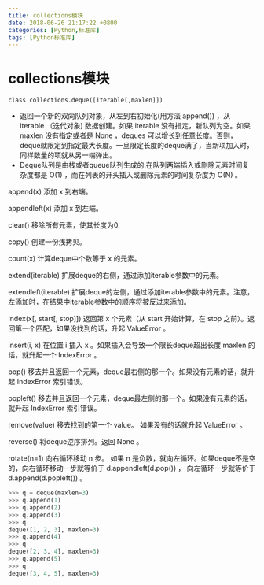 ```yaml
---
title: collections模块
date: 2018-06-26 21:17:22 +0800
categories: [Python,标准库]
tags: [Python标准库]
---
```



# collections模块

`class collections.deque([iterable[,maxlen]])`

- 返回一个新的双向队列对象，从左到右初始化(用方法 append()) ，从 iterable （迭代对象) 数据创建。如果 iterable 没有指定，新队列为空。如果 maxlen 没有指定或者是 None ，deques 可以增长到任意长度。否则，deque就限定到指定最大长度。一旦限定长度的deque满了，当新项加入时，同样数量的项就从另一端弹出。
- Deque队列是由栈或者queue队列生成的.在队列两端插入或删除元素时间复杂度都是 O(1) ，而在列表的开头插入或删除元素的时间复杂度为 O(N) 。

append(x)   添加 x 到右端。

appendleft(x)   添加 x 到左端。

clear() 移除所有元素，使其长度为0.

copy()  创建一份浅拷贝。

count(x)    计算deque中个数等于 x 的元素。

extend(iterable)    扩展deque的右侧，通过添加iterable参数中的元素。

extendleft(iterable)    扩展deque的左侧，通过添加iterable参数中的元素。注意，左添加时，在结果中iterable参数中的顺序将被反过来添加。

index(x[, start[, stop]])   返回第 x 个元素（从 start 开始计算，在 stop 之前）。返回第一个匹配，如果没找到的话，升起 ValueError 。

insert(i, x)    在位置 i 插入 x 。如果插入会导致一个限长deque超出长度 maxlen 的话，就升起一个 IndexError 。

pop()   移去并且返回一个元素，deque最右侧的那一个。如果没有元素的话，就升起 IndexError 索引错误。

popleft()   移去并且返回一个元素，deque最左侧的那一个。如果没有元素的话，就升起 IndexError 索引错误。

remove(value)   移去找到的第一个 value。 如果没有的话就升起 ValueError 。

reverse()   将deque逆序排列。返回 None 。

rotate(n=1)    向右循环移动 n 步。 如果 n 是负数，就向左循环。如果deque不是空的，向右循环移动一步就等价于 d.appendleft(d.pop()) ， 向左循环一步就等价于 d.append(d.popleft()) 。

```python
>>> q = deque(maxlen=3)
>>> q.append(1)
>>> q.append(2)
>>> q.append(3)
>>> q
deque([1, 2, 3], maxlen=3)
>>> q.append(4)
>>> q
deque([2, 3, 4], maxlen=3)
>>> q.append(5)
>>> q
deque([3, 4, 5], maxlen=3)
```

